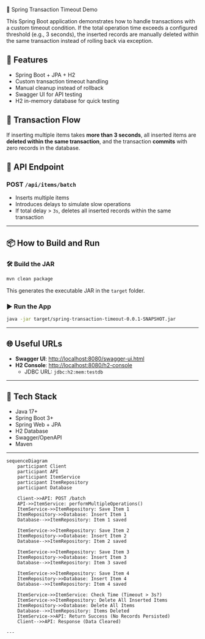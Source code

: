  🧾 Spring Transaction Timeout Demo

This Spring Boot application demonstrates how to handle transactions with a custom timeout condition. If the total operation time exceeds a configured threshold (e.g., 3 seconds), the inserted records are manually deleted within the same transaction instead of rolling back via exception.

## 🚀 Features

- Spring Boot + JPA + H2
- Custom transaction timeout handling
- Manual cleanup instead of rollback
- Swagger UI for API testing
- H2 in-memory database for quick testing

## 🔄 Transaction Flow

If inserting multiple items takes **more than 3 seconds**, all inserted items are **deleted within the same transaction**, and the transaction **commits** with zero records in the database.

## 🧪 API Endpoint

### POST `/api/items/batch`

- Inserts multiple items
- Introduces delays to simulate slow operations
- If total delay > `3s`, deletes all inserted records within the same transaction

---

## 📦 How to Build and Run

### 🛠️ Build the JAR

```bash
mvn clean package
```

This generates the executable JAR in the `target` folder.

### ▶️ Run the App

```bash
java -jar target/spring-transaction-timeout-0.0.1-SNAPSHOT.jar
```

---

## 🌐 Useful URLs

- **Swagger UI**: [http://localhost:8080/swagger-ui.html](http://localhost:8080/swagger-ui.html)  
- **H2 Console**: [http://localhost:8080/h2-console](http://localhost:8080/h2-console)  
  - JDBC URL: `jdbc:h2:mem:testdb`

---

## 📁 Tech Stack

- Java 17+
- Spring Boot 3+
- Spring Web + JPA
- H2 Database
- Swagger/OpenAPI
- Maven

---

```mermaid
sequenceDiagram
    participant Client
    participant API
    participant ItemService
    participant ItemRepository
    participant Database

    Client->>API: POST /batch
    API->>ItemService: performMultipleOperations()
    ItemService->>ItemRepository: Save Item 1
    ItemRepository->>Database: Insert Item 1
    Database-->>ItemRepository: Item 1 saved

    ItemService->>ItemRepository: Save Item 2
    ItemRepository->>Database: Insert Item 2
    Database-->>ItemRepository: Item 2 saved

    ItemService->>ItemRepository: Save Item 3
    ItemRepository->>Database: Insert Item 3
    Database-->>ItemRepository: Item 3 saved

    ItemService->>ItemRepository: Save Item 4
    ItemRepository->>Database: Insert Item 4
    Database-->>ItemRepository: Item 4 saved

    ItemService->>ItemService: Check Time (Timeout > 3s?)
    ItemService->>ItemRepository: Delete All Inserted Items
    ItemRepository->>Database: Delete All Items
    Database-->>ItemRepository: Items Deleted
    ItemService->>API: Return Success (No Records Persisted)
    Client-->>API: Response (Data Cleared)

---

